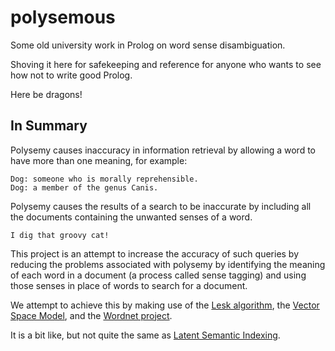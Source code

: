 polysemous
==========

Some old university work in Prolog on word sense disambiguation.

Shoving it here for safekeeping and reference for anyone who
wants to see how not to write good Prolog.

Here be dragons!

In Summary
----------

Polysemy causes inaccuracy in information retrieval by allowing
a word to have more than one meaning, for example: 

    Dog: someone who is morally reprehensible.
    Dog: a member of the genus Canis.

Polysemy causes the results of a search to be inaccurate by 
including all the documents containing the unwanted senses of 
a word.

    I dig that groovy cat!

This project is an attempt to increase the accuracy of such 
queries by reducing the problems associated with polysemy by 
identifying the meaning of each word in a document (a process 
called sense tagging) and using those senses in place of words 
to search for a document.

We attempt to achieve this by making use of the [Lesk algorithm](http://en.wikipedia.org/wiki/Lesk_algorithm), 
the [Vector Space Model](http://en.wikipedia.org/wiki/Vector_space_model), and the [Wordnet project](http://wordnet.princeton.edu/).

It is a bit like, but not quite the same as [Latent Semantic Indexing](http://en.wikipedia.org/wiki/Latent_semantic_indexing).
